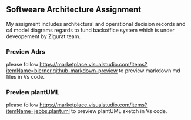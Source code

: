 ## Softweare Architecture Assignment
My assigment includes architectural and operational decision records and c4 model diagrams regards to fund backoffice system which is under deveopement by Zigurat team.

### Preview Adrs
please follow https://marketplace.visualstudio.com/items?itemName=bierner.github-markdown-preview to preview markdown md files in Vs code.

### Preview plantUML
please follow https://marketplace.visualstudio.com/items?itemName=jebbs.plantuml to preview plantUML sketch in Vs code.
